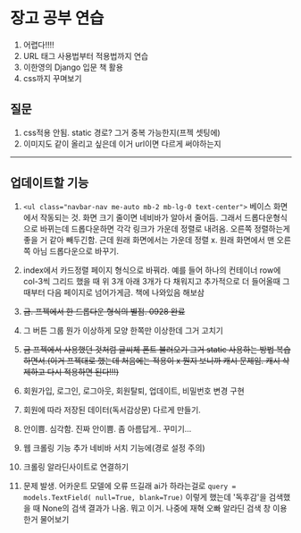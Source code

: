 # 장고 공부 연습
1. 어렵다!!!!
2. URL 태그 사용법부터 적용법까지 연습
3. 이한영의 Django 입문 책 활용
4. css까지 꾸며보기

## 질문
1. css적용 안됨. static 경로? 그거 중복 가능한지(프젝 셋팅에)
2. 이미지도 같이 올리고 싶은데 이거 url이면 다르게 써야하는지


---
## 업데이트할 기능
1. `<ul class="navbar-nav me-auto mb-2 mb-lg-0 text-center">` 베이스 화면에서 작동되는 것. 화면 크기 줄이면 네비바가 알아서 줄어듬. 그래서 드롭다운형식으로 바뀌는데 드롭다운하면 각각 링크가 가운데 정렬로 내려옴. 오른쪽 정렬하는게 좋을 거 같아 빼두긴함. 근데 원래 화면에서는 가운데 정렬 x. 원래 화면에서 맨 오른쪽 아님 드롭다운으로 바꾸기.

2. index에서 카드정렬 페이지 형식으로 바꿔라. 예를 들어 하나의 컨테이너 row에 col-3씩 그리드 했을 때 위 3개 아래 3개가 다 채워지고 추가적으로 더 들어올때 그때부터 다음 페이지로 넘어가게금. 책에 나와있음 해보삼

3. ~~금. 프젝에서 한 드롭다운 형식의 별점. 0928 완료~~

4. 그 버튼 그룹 뭔가 이상하게 모양 한쪽만 이상한데 그거 고치기

5. ~~금 프젝에서 사용했던 것처럼 글씨체 폰트 불러오기 그거 static 사용하는 방법 복습하면서.(이거 프젝대로 했는데 처음에는 적용이 x 뭔지 보니까 캐시 문제임. 캐시 삭제하고 다시 적용하면 된다!!!)~~

6. 회원가입, 로그인, 로그아웃, 회원탈퇴, 업데이트, 비밀번호 변경 구현

7. 회원에 따라 저장된 데이터(독서감상문) 다르게 만들기.

8. 안이쁨. 심각함. 진짜 안이쁨. 좀 아름답게.. 꾸미기...

9. 웹 크롤링 기능 추가 네비바 서치 기능에(경로 설정 주의)

10. 크롤링 알라딘사이트로 연결하기

11. 문제 발생. 어카운트 모델에 오류 뜨길래 ai가 하라는걸로 `query = models.TextField( null=True, blank=True)` 이렇게 했는데 '독후감'을 검색했을 때 None의 검색 결과가 나옴. 뭐고 이거. 나중에 재혁 오빠 알라딘 검색 창 이용한거 물어보기